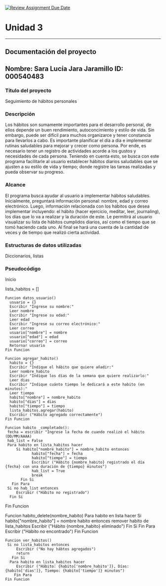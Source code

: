 [![Review Assignment Due Date](https://classroom.github.com/assets/deadline-readme-button-22041afd0340ce965d47ae6ef1cefeee28c7c493a6346c4f15d667ab976d596c.svg)](https://classroom.github.com/a/MuElT52l)
# Unidad 3
---
## Documentación del proyecto
Nombre:  Sara Lucía Jara Jaramillo
ID:  000540483
---
### Título del proyecto
Seguimiento de hábitos personales 

### Descripción 
Los hábitos son sumamente importantes para el desarrollo personal, de ellos depende un buen rendimiento, autoconcimiento y estilo de vida. 
Sin embargo, puede ser difícil para muchos organizarce y tener constancia para llevarlos a cabo. Es importante planificar el día a día e implementar rutinas saludables para mejorar y crecer como persona. 
Por ende, es necesario tener un registro de actividades acorde a los gustos y necesidades de cada persona. Teniendo en cuenta esto, 
se busca con este programa facilitarle al usuario establecer hábitos diarios saludables que se ajusten a su estilo de vida y tiempo; donde registre las tareas realizadas y pueda observar su progreso.

### Alcance 
El programa busca ayudar al usuario a implementar hábitos saludables. 
Inicialmente, preguntará información personal: nombre, edad y correo electrónico. 
Luego, información relacionada con los hábitos que desea implementar incluyendo: el hábito (hacer ejercicio, meditar, leer, journaling), los días que lo va a realizar y la duración de este. 
Le permitirá al usuario visualizar su lista de hábitos cumplidos diarios, así como el tiempo que se tomó haciendo cada uno. 
Al final se hará una cuenta de la cantidad de veces y de tiempo que realizó cierta actividad. 

### Estructuras de datos utilizadas
Diccionarios, listas 

### Pseudocódigo

Inicio 

 lista_habitos = []

    Funcion datos_usuario()
      usuario = {}
      Escribir "Ingrese su nombre:"
      Leer nombre 
      Escribir "Ingrese su edad:"
      Leer edad 
      Escribir "Ingrese su correo electrónico:"
      Leer correo
      usuario["nombre"] = nombre 
      usuario["edad"] = edad 
      usuario["correo"] = correo 
      Retornar usuario
    Fin Funcion 

    Funcion agregar_habito()
      habito = {}
      Escribir "Indique el hábito que quiere añadir:"
      Leer nombre_habito
      Escribir "Indique los días de la semana que quiere realizarlo:"
      Leer dias
      Escribir "Indique cuánto tiempo le dedicará a este habito (en minutos):"
      Leer tiempo
      habito["nombre"] = nombre_habito
      habito["dias"] = dias
      habito["tiempo"] = tiempo
      lista_habitos.agregar(habito)
      Escribir ("Hábito agregado correctamente")
    Fin Funcion 

    Funcion habito _completado():
     fecha = escribir "Ingrese la fecha de cuando realizó el hábito (DD/MM/AAAA)
     hab_list = False 
     Para habito en lista_habitos hacer 
         Si habito["nombre_habito"] = nombre_habito entonces 
                habito["fecha"] = fecha 
                habito["tiempo"] = tiempo
                Escribir ("Hábito {nombre_habito} registrado el día {fecha} con una duración de {tiempo} minutos")
                hab_list = True 
                break 
           Fin Si
       Fin Para
     Si no hab_list entonces 
         Escribir ("Hábito no registrado")
      Fin Si 
   Fin Funcion

   Funcion habito_delete(nombre_habito)
        Para habito en lista hacer 
        Si habito["nombre_habito"] = nombre habito entonces 
            remover habito de lista_habitos
            Escribir ("Hábito {nombre_habito} eliminado")
            Fin Si 
        Fin Para 
        Escribir ("Hábito no encontrado")
    Fin Funcion

    Funcion ver_habitos()
     Si no lista_habitos entonces 
         Escribir ("No hay hábtos agregados")    
         return 
       Fin Si 
      Para habito en lista_habitos hacer 
         Escribir ("Hábito: {habito['nombre_habito']}, Días: {habito['dias']}, Tiempo: {habito['tiempo']} minutos")
        Fin Para
    Fin Funcion
